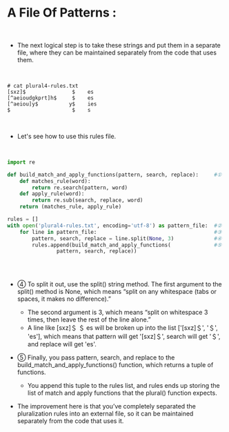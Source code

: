 # A File Of Patterns :
</br>

- The next logical step is to take these strings and put them in a separate file, where they can be maintained separately from the code that uses them.
</br>

```console
# cat plural4-rules.txt
[sxz]$               $    es
[^aeioudgkprt]h$     $    es
[^aeiou]y$          y$    ies
$                    $    s
```
</br>

- Let's see how to use this rules file.
</br>

```python
import re

def build_match_and_apply_functions(pattern, search, replace):     #①
    def matches_rule(word):
        return re.search(pattern, word)
    def apply_rule(word):
        return re.sub(search, replace, word)
    return (matches_rule, apply_rule)

rules = []
with open('plural4-rules.txt', encoding='utf-8') as pattern_file:  #②
    for line in pattern_file:                                      #③
        pattern, search, replace = line.split(None, 3)             #④
        rules.append(build_match_and_apply_functions(              #⑤
                pattern, search, replace))
       
```
</br>

- ④ To split it out, use the split() string method. The first argument to the split() method is None, which means “split on any whitespace (tabs or spaces, it makes no difference).”
    - The second argument is 3, which means “split on whitespace 3 times, then leave the rest of the line alone.”
    - A line like [sxz]＄ ＄ es will be broken up into the list ['[sxz]＄', '＄', 'es'], which means that pattern will get '[sxz]＄', search will get '＄', and replace will get 'es'.

- ⑤ Finally, you pass pattern, search, and replace to the build_match_and_apply_functions() function, which returns a tuple of functions.
    - You append this tuple to the rules list, and rules ends up storing the list of match and apply functions that the plural() function expects.
- The improvement here is that you’ve completely separated the pluralization rules into an external file, so it can be maintained separately from the code that uses it.